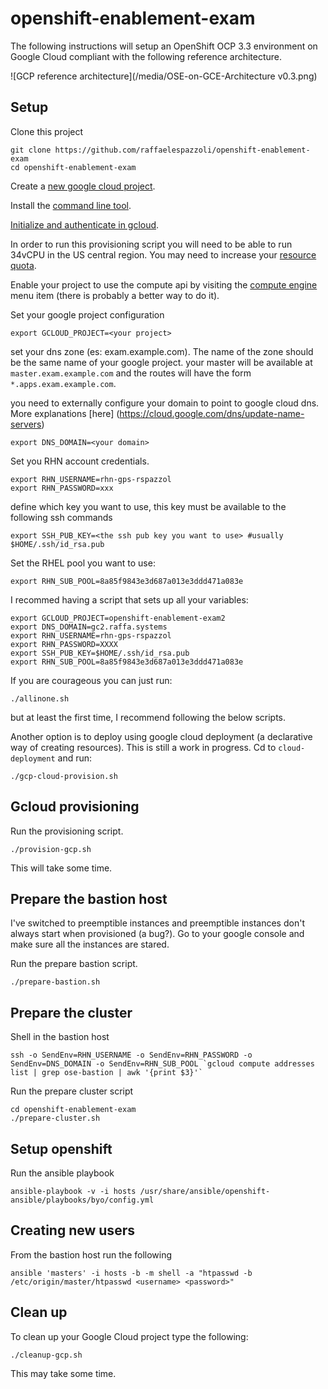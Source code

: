 # openshift-enablement-exam

The following instructions will setup an OpenShift OCP 3.3 environment on Google Cloud compliant with the following reference architecture.

![GCP reference architecture](/media/OSE-on-GCE-Architecture v0.3.png)

## Setup

Clone this project

```
git clone https://github.com/raffaelespazzoli/openshift-enablement-exam
cd openshift-enablement-exam
```

Create a [new google cloud project](https://cloud.google.com/resource-manager/docs/creating-project).

Install the [command line tool](https://cloud.google.com/sdk/downloads).

[Initialize and authenticate in gcloud](https://cloud.google.com/sdk/docs/authorizing).

In order to run this provisioning script you will need to be able to run 34vCPU in the US central region. You may need to increase your [resource quota](https://cloud.google.com/compute/docs/resource-quotas).

Enable your project to use the compute api by visiting the [compute engine](https://console.cloud.google.com/home) menu item (there is probably a better way to do it).

Set your google project configuration
```
export GCLOUD_PROJECT=<your project>
```
set your dns zone (es: exam.example.com). The name of the zone should be the same name of your google project.
your master will be available at `master.exam.example.com` and the routes will have the form `*.apps.exam.example.com`.

you need to externally configure your domain to point to google cloud dns. More explanations [here] (https://cloud.google.com/dns/update-name-servers)
```
export DNS_DOMAIN=<your domain>
```
Set you RHN account credentials.
```
export RHN_USERNAME=rhn-gps-rspazzol
export RHN_PASSWORD=xxx
```
define which key you want to use, this key must be available to the following ssh commands
```
export SSH_PUB_KEY=<the ssh pub key you want to use> #usually $HOME/.ssh/id_rsa.pub
```
Set the RHEL pool you want to use:
```
export RHN_SUB_POOL=8a85f9843e3d687a013e3ddd471a083e
```
I recommed having a script that sets up all your variables:
```
export GCLOUD_PROJECT=openshift-enablement-exam2
export DNS_DOMAIN=gc2.raffa.systems
export RHN_USERNAME=rhn-gps-rspazzol
export RHN_PASSWORD=XXXX
export SSH_PUB_KEY=$HOME/.ssh/id_rsa.pub
export RHN_SUB_POOL=8a85f9843e3d687a013e3ddd471a083e
```
If you are courageous you can just run:
```
./allinone.sh
```
but at least the first time, I recommend following the below scripts.

Another option is to deploy using google cloud deployment (a declarative way of creating resources).
This is still a work in progress. Cd to `cloud-deployment` and run:
```
./gcp-cloud-provision.sh
```

## Gcloud provisioning

Run the provisioning script.

```
./provision-gcp.sh
```
This will take some time.

## Prepare the bastion host

I've switched to preemptible instances and preemptible instances don't always start when provisioned (a bug?). Go to your google console and make sure all the instances are stared.

Run the prepare bastion script.
```
./prepare-bastion.sh
```

## Prepare the cluster

Shell in the bastion host
```
ssh -o SendEnv=RHN_USERNAME -o SendEnv=RHN_PASSWORD -o SendEnv=DNS_DOMAIN -o SendEnv=RHN_SUB_POOL `gcloud compute addresses list | grep ose-bastion | awk '{print $3}'`
```
Run the prepare cluster script
```
cd openshift-enablement-exam
./prepare-cluster.sh
```

## Setup openshift

Run the ansible playbook
```
ansible-playbook -v -i hosts /usr/share/ansible/openshift-ansible/playbooks/byo/config.yml
```

## Creating new users

From the bastion host run the following
```
ansible 'masters' -i hosts -b -m shell -a "htpasswd -b /etc/origin/master/htpasswd <username> <password>"
```
## Clean up

To clean up your Google Cloud project type the following:
```
./cleanup-gcp.sh
```
This may take some time.
